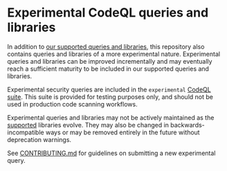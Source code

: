 # Experimental CodeQL queries and libraries

In addition to [our supported queries and libraries](supported-queries.md), this repository also contains queries and libraries of a more experimental nature. Experimental queries and libraries can be improved incrementally and may eventually reach a sufficient maturity to be included in our supported queries and libraries.

Experimental security queries are included in the `experimental` [CodeQL suite](https://docs.github.com/en/code-security/code-scanning/automatically-scanning-your-code-for-vulnerabilities-and-errors/configuring-code-scanning#using-queries-in-ql-packs). This suite is provided for testing purposes only, and should not be used in production code scanning workflows. 

Experimental queries and libraries may not be actively maintained as the [supported](supported-queries.md) libraries evolve. They may also be changed in backwards-incompatible ways or may be removed entirely in the future without deprecation warnings.

See [CONTRIBUTING.md](../CONTRIBUTING.md) for guidelines on submitting a new experimental query.
